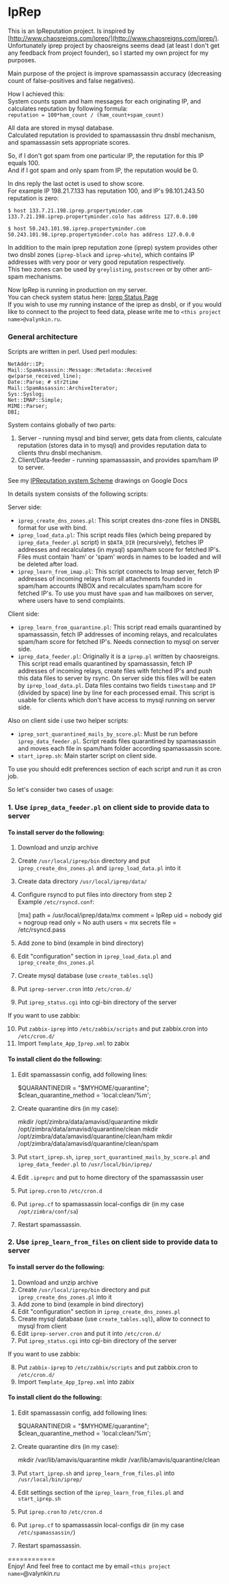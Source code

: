# IpRep

This is an IpReputation project. Is inspired by [http://www.chaosreigns.com/iprep/](http://www.chaosreigns.com/iprep/).  
Unfortunately iprep project by chaosreigns seems dead (at least I don't get any feedback from project founder), so I started my own project for my purposes.

Main purpose of the project is improve spamassassin accuracy (decreasing count of false-positives and false negatives).

How I achieved this:  
System counts spam and ham messages for each originating IP, and calculates reputation by following formula:  
`reputation = 100*ham_count / (ham_count+spam_count)`  

All data are stored in mysql database.  
Calculated reputation is provided to spamassassin thru dnsbl mechanism, and spamassassin sets appropriate scores.

So, if I don't got spam from one particular IP, the reputation for this IP equals 100.  
And if I got spam and only spam from IP, the reputation would be 0.

In dns reply the last octet is used to show score.  
For example IP 198.21.7.133 has reputation 100, and IP's 98.101.243.50 reputation is zero:

    $ host 133.7.21.198.iprep.propertyminder.com
    133.7.21.198.iprep.propertyminder.colo has address 127.0.0.100
    
    $ host 50.243.101.98.iprep.propertyminder.com
    50.243.101.98.iprep.propertyminder.colo has address 127.0.0.0

In addition to the main iprep reputation zone (iprep) system provides other two dnsbl zones  (`iprep-black` and `iprep-white`), which contains IP addresses with very poor or very good reputation respectively.  
This two zones can be used by `greylisting`, `postscreen` or by other anti-spam mechanisms.

Now IpRep is running in production on my server.  
You can check system status here: [Iprep Status Page](http://valynkin.ru/iprep)  
If you wish to use my running instance of the iprep as dnsbl, or if you would like to connect to the project to feed data, please write me to `<this project name>@valynkin.ru`.


### General architecture

Scripts are written in perl. Used perl modules: 

    NetAddr::IP;
    Mail::SpamAssassin::Message::Metadata::Received qw(parse_received_line);
    Date::Parse; # str2time
    Mail::SpamAssassin::ArchiveIterator;
    Sys::Syslog;
    Net::IMAP::Simple;
    MIME::Parser;
    DBI;

System contains globally of two parts:

1. Server - running mysql and bind server, gets data from clients, calculate reputation (stores data in to mysql)  and provides reputation data to clients thru dnsbl mechanism.
2. Client/Data-feeder - running spamassassin, and provides spam/ham IP to server. 

See my [IPReputation system Scheme](https://docs.google.com/drawings/d/1Ly_778Fp9qDHfNt3xne4H1RC0voBg83umfspOTV0uew/edit?usp=sharing) drawings on Google Docs

In details system consists of the following scripts:

Server side:

- `iprep_create_dns_zones.pl`: This script creates dns-zone files in DNSBL format for use with bind.
- `iprep_load_data.pl`: This script reads files (which being prepared by `iprep_data_feeder.pl` script) in `$DATA_DIR` (recursively), fetches IP addresses and recalculates (in mysql) spam/ham score for fetched IP's.
 Files must contain 'ham' or 'spam' words in names to be loaded and will be deleted after load.
- `iprep_learn_from_imap.pl`: This script connects to Imap server, fetch IP addresses of incoming relays from all attachments founded in spam/ham accounts INBOX and recalculates spam/ham score for fetched IP's.
 To use you must have `spam` and `ham` mailboxes on server, where users have to send complaints.

Client side:

- `iprep_learn_from_quarantine.pl`: This script read emails quarantined by spamassassin, fetch IP addresses of incoming relays, and recalculates spam/ham score for fetched IP's. Needs connection to mysql on server side.
- `iprep_data_feeder.pl`: Originally it is a `iprep.pl` written by chaosreigns. This script read emails quarantined by spamassassin, fetch IP addresses of incoming relays, create files with fetched IP's and push this data files to server by rsync.
 On server side this files will be eaten by `iprep_load_data.pl`. Data files contains two fields `timestamp` and `IP` (divided by space) line by line for each processed email. This script is usable for clients which don't have access to mysql running on server side.

Also on client side i use two helper scripts:

- `iprep_sort_quarantined_mails_by_score.pl`: Must be run before `iprep_data_feeder.pl`. Script reads files quarantined by spamassassin and moves each file in spam/ham folder according spamassassin score.
- `start_iprep.sh`: Main starter script on client side. 

To use you should edit preferences section of each script and run it as cron job.

So let's consider two cases of usage:

### 1. Use `iprep_data_feeder.pl` on client side to provide data to server

#### To install server do the following:

1) Download and unzip archive  
2) Create `/usr/local/iprep/bin` directory and put `iprep_create_dns_zones.pl` and `iprep_load_data.pl` into it  
3) Create data directory `/usr/local/iprep/data/`  
4) Configure rsyncd to put files into directory from step 2  
Example `/etc/rsyncd.conf`:
    
    [mx]
    path = /usr/local/iprep/data/mx
    comment = IpRep
    uid = nobody
    gid = nogroup
    read only = No
    auth users = mx
    secrets file = /etc/rsyncd.pass

5) Add zone to bind (example in bind directory)  
6) Edit "configuration" section  in `iprep_load_data.pl` and  `iprep_create_dns_zones.pl`  
7) Create mysql database (use `create_tables.sql`)  
8) Put `iprep-server.cron` into `/etc/cron.d/`  
9) Put `iprep_status.cgi` into cgi-bin directory of the server  

If you want to use zabbix:

10) Put `zabbix-iprep` into `/etc/zabbix/scripts` and put zabbix.cron into `/etc/cron.d/`  
11) Import `Template_App_Iprep.xml` to zabix


#### To install client do the following:

1) Edit spamassassin config, add following lines:  

    $QUARANTINEDIR = "$MYHOME/quarantine";
    $clean_quarantine_method = 'local:clean/%m';

2) Create quarantine dirs (in my case):  

    mkdir /opt/zimbra/data/amavisd/quarantine
    mkdir /opt/zimbra/data/amavisd/quarantine/clean
    mkdir /opt/zimbra/data/amavisd/quarantine/clean/ham
    mkdir /opt/zimbra/data/amavisd/quarantine/clean/spam

3) Put `start_iprep.sh`, `iprep_sort_quarantined_mails_by_score.pl` and `iprep_data_feeder.pl` to `/usr/local/bin/iprep/`  
4) Edit `.ipreprc` and put to home directory of the spamassassin user  
5) Put `iprep.cron` to `/etc/cron.d`  
6) Put `iprep.cf` to spamassassin local-configs dir (in my case `/opt/zimbra/conf/sa`)  

7) Restart spamassassin.  

### 2. Use `iprep_learn_from_files` on client side to provide data to server

#### To install server do the following:

1) Download and unzip archive  
2) Create `/usr/local/iprep/bin` directory and put `iprep_create_dns_zones.pl` into it  
3) Add zone to bind (example in bind directory)  
4) Edit "configuration" section  in `iprep_create_dns_zones.pl`  
5) Create mysql database (use `create_tables.sql`), allow to connect to mysql from client    
6) Edit `iprep-server.cron` and put it into `/etc/cron.d/`  
7) Put `iprep_status.cgi` into cgi-bin directory of the server  

If you want to use zabbix:

8) Put `zabbix-iprep` to `/etc/zabbix/scripts` and put zabbix.cron to `/etc/cron.d/`  
9) Import `Template_App_Iprep.xml` into zabix


#### To install client do the following:

1) Edit spamassassin config, add following lines:  

    $QUARANTINEDIR = "$MYHOME/quarantine";
    $clean_quarantine_method = 'local:clean/%m';

2) Create quarantine dirs (in my case):  

    mkdir /var/lib/amavis/quarantine
    mkdir /var/lib/amavis/quarantine/clean

3) Put `start_iprep.sh` and `iprep_learn_from_files.pl` into `/usr/local/bin/iprep/`    
4) Edit settings section of the `iprep_learn_from_files.pl` and `start_iprep.sh`  
5) Put `iprep.cron` to `/etc/cron.d`  
6) Put `iprep.cf` to spamassassin local-configs dir (in my case `/etc/spamassassin/`)  

7) Restart spamassassin.  

============  
Enjoy! And feel free to contact me by email `<this project name>`@valynkin.ru

